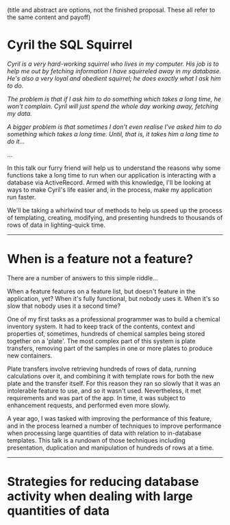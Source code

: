 (title and abstract are options, not the finished proposal. These all refer to the same content and payoff)

# Cyril the SQL Squirrel

*Cyril is a very hard-working squirrel who lives in my computer. 
His job is to help me out by fetching information I have squirreled away in my database.
He's also a very loyal and obedient squirrel; he does exactly what I ask him to do.*

*The problem is that if I ask him to do something which takes a long time, he won't complain. 
Cyril will just spend the whole day working away, fetching my data.*

*A bigger problem is that sometimes I don't even realise I've asked him to do something which 
takes a long time. Until, that is, it takes him a long time to do it...*

...

In this talk our furry friend will help us to understand the reasons why some functions take
a long time to run when our application is interacting with a database via ActiveRecord. Armed
with this knowledge, I'll be looking at ways to make Cyril's life easier and, in the process,
make my application run faster.

We'll be taking a whirlwind tour of methods to help us speed up the process of templating, creating,
modifying, and presenting hundreds to thousands of rows of data in lighting-quick time.

---

# When is a feature not a feature?

There are a number of answers to this simple riddle...

When a feature features on a feature list, but doesn't feature in the application, yet?
When it's fully functional, but nobody uses it.
When it's so slow that nobody uses it a second time?

One of my first tasks as a professional programmer was to build a chemical inventory system.
It had to keep track of the contents, context and properties of, sometimes, hundreds of chemical samples
being stored together on a 'plate'. The most complex part of this system is plate transfers, removing
part of the samples in one or more plates to produce new containers.

Plate transfers involve retrieving hundreds of rows of data, running calculations over it, and combining it 
with template rows for both the new plate and the transfer itself. For this reason they ran so slowly that
it was an intolerable feature to use, and so it wasn't used. Nevertheless, it met requirements and was part
of the app. In time, it was subject to enhancement requests, and performed even more slowly. 

A year ago, I was tasked with improving the performance of this feature, and in the process learned a number 
of techniques to improve performance when processing large quantities of data with relation to in-database 
templates. This talk is a rundown of those techniques including presentation, duplication and manipulation of 
hundreds of rows at a time.

---

# Strategies for reducing database activity when dealing with large quantities of data
